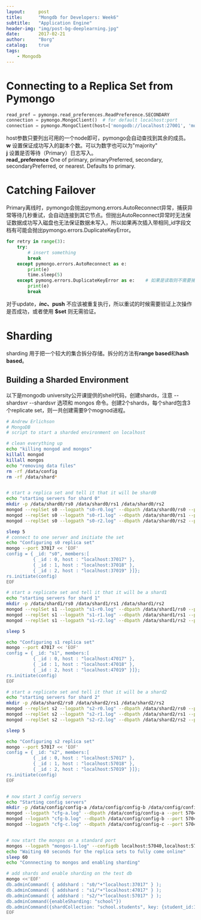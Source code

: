 ```yaml
---
layout: 	post
title:		"Mongdb for Developers: Week6"
subtitle:	"Application Engine"
header-img:	"img/post-bg-deeplearning.jpg"
date:		2017-02-21
author: 	"Borg"
catalog:	true
tags:
    - Mongodb
---
```


# Connecting to a Replica Set from Pymongo
```py
read_pref = pymongo.read_preferences.ReadPreference.SECONDARY
connection = pymongo.MongoClient()  # for default localhost:port
connection = pymongo.MongoClient(host=['mongodb://localhost:27001', 'mongodb://localhost:27002'], replicaSet="setName", w=1, j=False, read_preference = read_pref)
```

host参数只要列出可用的一个node即可，pymongo会自动查找到其余的成员。  
**w** 设置保证成功写入的副本个数。可以为数字也可以为"majority"  
**j** 设置是否等待（Primary）日志写入。  
**read_preference** One of primary, primaryPreferred, secondary, secondaryPreferred, or nearest. Defaults to primary.

# Catching Failover
Primary离线时，pymongo会抛出pymong.errors.AutoReconnect异常，捕获异常等待几秒重试，会自动连接到其它节点。但抛出AutoReconnect异常时无法保证数据成功写入磁盘也无法保证数据未写入，所以如果再次插入带相同_id字段文档有可能会抛出pymongo.errors.DuplicateKeyError。

```py
for retry in range(3):
    try:
        # insert something
        break
    except pymongo.errors.AutoReconnect as e:
        print(e)
        time.sleep(5)
    except pymong.errors.DuplicateKeyError as e:    # 如果是读取则不需要捕获DuplicateKeyError
        print(e)
        break
```

对于update，**$inc、$push** 不应该被重复执行，所以重试的时候需要验证上次操作是否成功，或者使用 **$set** 则无需验证。

# Sharding
sharding 用于把一个较大的集合拆分存储。拆分的方法有**range based**和**hash based**。

## Building a Sharded Environment
以下是mongodb university公开课提供的shell代码，创建shards，注意 --shardsvr --shardsvr 选项和 mongos 命令。创建2个shards，每个shard包含3个replicate set，则一共创建需要9个mognod进程。

```bash
# Andrew Erlichson
# MongoDB
# script to start a sharded environment on localhost

# clean everything up
echo "killing mongod and mongos"
killall mongod
killall mongos
echo "removing data files"
rm -rf /data/config
rm -rf /data/shard*


# start a replica set and tell it that it will be shard0
echo "starting servers for shard 0"
mkdir -p /data/shard0/rs0 /data/shard0/rs1 /data/shard0/rs2
mongod --replSet s0 --logpath "s0-r0.log" --dbpath /data/shard0/rs0 --port 37017 --fork --shardsvr --smallfiles
mongod --replSet s0 --logpath "s0-r1.log" --dbpath /data/shard0/rs1 --port 37018 --fork --shardsvr --smallfiles
mongod --replSet s0 --logpath "s0-r2.log" --dbpath /data/shard0/rs2 --port 37019 --fork --shardsvr --smallfiles

sleep 5
# connect to one server and initiate the set
echo "Configuring s0 replica set"
mongo --port 37017 << 'EOF'
config = { _id: "s0", members:[
          { _id : 0, host : "localhost:37017" },
          { _id : 1, host : "localhost:37018" },
          { _id : 2, host : "localhost:37019" }]};
rs.initiate(config)
EOF

# start a replicate set and tell it that it will be a shard1
echo "starting servers for shard 1"
mkdir -p /data/shard1/rs0 /data/shard1/rs1 /data/shard1/rs2
mongod --replSet s1 --logpath "s1-r0.log" --dbpath /data/shard1/rs0 --port 47017 --fork --shardsvr --smallfiles
mongod --replSet s1 --logpath "s1-r1.log" --dbpath /data/shard1/rs1 --port 47018 --fork --shardsvr --smallfiles
mongod --replSet s1 --logpath "s1-r2.log" --dbpath /data/shard1/rs2 --port 47019 --fork --shardsvr --smallfiles

sleep 5

echo "Configuring s1 replica set"
mongo --port 47017 << 'EOF'
config = { _id: "s1", members:[
          { _id : 0, host : "localhost:47017" },
          { _id : 1, host : "localhost:47018" },
          { _id : 2, host : "localhost:47019" }]};
rs.initiate(config)
EOF

# start a replicate set and tell it that it will be a shard2
echo "starting servers for shard 2"
mkdir -p /data/shard2/rs0 /data/shard2/rs1 /data/shard2/rs2
mongod --replSet s2 --logpath "s2-r0.log" --dbpath /data/shard2/rs0 --port 57017 --fork --shardsvr --smallfiles
mongod --replSet s2 --logpath "s2-r1.log" --dbpath /data/shard2/rs1 --port 57018 --fork --shardsvr --smallfiles
mongod --replSet s2 --logpath "s2-r2.log" --dbpath /data/shard2/rs2 --port 57019 --fork --shardsvr --smallfiles

sleep 5

echo "Configuring s2 replica set"
mongo --port 57017 << 'EOF'
config = { _id: "s2", members:[
          { _id : 0, host : "localhost:57017" },
          { _id : 1, host : "localhost:57018" },
          { _id : 2, host : "localhost:57019" }]};
rs.initiate(config)
EOF


# now start 3 config servers
echo "Starting config servers"
mkdir -p /data/config/config-a /data/config/config-b /data/config/config-c 
mongod --logpath "cfg-a.log" --dbpath /data/config/config-a --port 57040 --fork --configsvr --smallfiles
mongod --logpath "cfg-b.log" --dbpath /data/config/config-b --port 57041 --fork --configsvr --smallfiles
mongod --logpath "cfg-c.log" --dbpath /data/config/config-c --port 57042 --fork --configsvr --smallfiles


# now start the mongos on a standard port
mongos --logpath "mongos-1.log" --configdb localhost:57040,localhost:57041,localhost:57042 --fork
echo "Waiting 60 seconds for the replica sets to fully come online"
sleep 60
echo "Connnecting to mongos and enabling sharding"

# add shards and enable sharding on the test db
mongo <<'EOF'
db.adminCommand( { addshard : "s0/"+"localhost:37017" } );
db.adminCommand( { addshard : "s1/"+"localhost:47017" } );
db.adminCommand( { addshard : "s2/"+"localhost:57017" } );
db.adminCommand({enableSharding: "school"})
db.adminCommand({shardCollection: "school.students", key: {student_id:1}});
EOF
```
